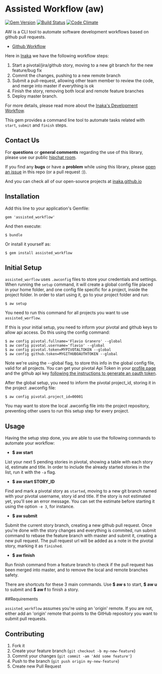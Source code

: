 # Assisted Workflow (aw)

[![Gem Version](https://badge.fury.io/rb/assisted_workflow.png)](http://badge.fury.io/rb/assisted_workflow) [![Build Status](https://travis-ci.org/inaka/assisted_workflow.png?branch=master)](https://travis-ci.org/inaka/assisted_workflow) [![Code Climate](https://codeclimate.com/github/inaka/assisted_workflow.png)](https://codeclimate.com/github/inaka/assisted_workflow)

AW is a CLI tool to automate software development workflows based on github pull requests.

* [Github Workflow](http://scottchacon.com/2011/08/31/github-flow.html)

Here in [Inaka](http://inaka.net) we have the following workflow steps:

1. Start a pivotal/jira/github story, moving to a new git branch for the new feature/bug fix
2. Commit the changes, pushing to a new remote branch
3. Submit a pull-request, allowing other team member to review the code, and merge into master if everything is ok
4. Finish the story, removing both local and remote feature branches
5. Deploy master branch.

For more details, please read more about the [Inaka's Development Workflow](https://github.com/inaka/assisted_workflow/wiki/Inaka's-Development-Flow).

This gem provides a command line tool to automate tasks related with `start`, `submit` and `finish` steps.

## Contact Us
For **questions** or **general comments** regarding the use of this library, please use our public
[hipchat room](https://www.hipchat.com/gpBpW3SsT).

If you find any **bugs** or have a **problem** while using this library, please [open an issue](https://github.com/inaka/assisted_workflow/issues/new) in this repo (or a pull request :)).

And you can check all of our open-source projects at [inaka.github.io](http://inaka.github.io)

## Installation

Add this line to your application's Gemfile:

    gem 'assisted_workflow'

And then execute:

    $ bundle

Or install it yourself as:

    $ gem install assisted_workflow
    
## Initial Setup

`assisted_worflow` uses `.awconfig` files to store your credentials and settings. When running the `setup` command, it will create a global config  file placed in your home folder, and one config file specific for a project, inside the project folder. In order to start using it, go to your project folder and run:

    $ aw setup
    
You need to run this command for all projects you want to use `assisted_worflow`.

If this is your initial setup, you need to inform your pivotal and github keys to allow api access. Do this using the config command:

    $ aw config pivotal.fullname='Flavio Granero' --global
    $ aw config pivotal.username='flavio' --global
    $ aw config pivotal.token=MYPIVOTALTOKEN --global
    $ aw config github.token=MYGITHUBOAUTHTOKEN --global
    
Note we're using the --global flag, to store this info in the global config file, valid for all projects. You can get your pivotal Api Token in your [profile page](https://www.pivotaltracker.com/profile) and the github api key [following the instructions to generate an oauth token](https://help.github.com/articles/creating-an-access-token-for-command-line-use).

After the global setup, you need to inform the pivotal project_id, storing it in the project .awconfig file:

    $ aw config pivotal.project_id=00001

You may want to store the local .awconfig file into the project repository, preventing other users to run this setup step for every project.

## Usage

Having the setup step done, you are able to use the following commands to automate your workflow:

* __$ aw start__

 List your next 5 pending stories in pivotal, showing a table with each story id, estimate and title. In order to include the already started stories in the list, run it with the `-a` flag.
 
* __$ aw start STORY_ID__

 Find and mark a pivotal story as `started`, moving to a new git branch named with your pivotal username, story id and title. If the story is not estimated yet, you'll see an error message. You can set the estimate before starting it using the option `-e 3`, for instance.

* __$ aw submit__

 Submit the current story branch, creating a new github pull request. Once you're done with the story changes and everything is commited, run submit command to rebase the feature branch with master and submit it, creating a new pull request. The pull request url will be added as a note in the pivotal story, marking it as `finished`.
 
* __$ aw finish__

 Run finish command from a feature branch to check if the pull request has been merged into master, and to remove the local and remote branches safety.
 
There are shortcuts for these 3 main commands. Use __$ aw s__ to start, __$ aw u__ to submit and __$ aw f__ to finish a story.

##Requirements

`assisted_workflow` assumes you're using an 'origin' remote. If you are not,
either add an 'origin' remote that points to the GitHub repository you want to submit pull requests.

## Contributing

1. Fork it
2. Create your feature branch (`git checkout -b my-new-feature`)
3. Commit your changes (`git commit -am 'Add some feature'`)
4. Push to the branch (`git push origin my-new-feature`)
5. Create new Pull Request